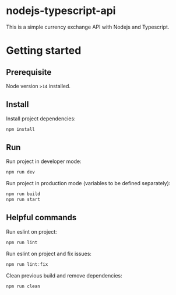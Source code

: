 # nodejs-typescript-api
This is a simple currency exchange API with Nodejs and Typescript.

# Getting started

## Prerequisite
Node version `>14` installed.

## Install
Install project dependencies:
```js
npm install
```

## Run
Run project in developer mode:
```js
npm run dev
```

Run project in production mode (variables to be defined separately):
```js
npm run build
npm run start
```

## Helpful commands
Run eslint on project:
```js
npm run lint
```

Run eslint on project and fix issues:
```js
npm run lint:fix
```

Clean previous build and remove dependencies:
```js
npm run clean
```